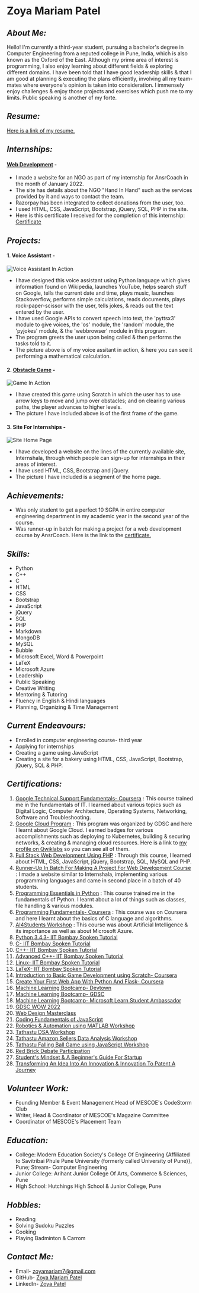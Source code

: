 # Zoya Mariam Patel


## *About Me:*
Hello!
I'm currently a third-year student, pursuing a bachelor's degree in Computer Engineering from a reputed college in Pune, India, which is also known as the Oxford of the East. Although my prime area of interest is programming, I also enjoy learning about different fields & exploring different domains. I have been told that I have good leadership skills & that I am good at planning & executing the plans efficiently, involving all my team-mates where everyone's opinion is taken into consideration. I immensely enjoy challenges & enjoy those projects and exercises which push me to my limits. Public speaking is another of my forte.

## *Resume:*
[Here is a link of my resume.](https://drive.google.com/file/d/1C5GVPs9pKhsEcPG9YAx9NVhfofEGv7Fo/view?usp=sharing)

## *Internships:*
#### [Web Development](https://hand-in-hand-ngo.000webhostapp.com/) -
- I made a website for an NGO as part of my internship for AnsrCoach in the month of January 2022.
- The site has details about the NGO "Hand In Hand" such as the services provided by it and ways to contact the team.
- Razorpay has been integrated to collect donations from the user, too.
- I used HTML, CSS, JavaScript, Bootstrap, jQuery, SQL, PHP in the site.
- Here is this certificate I received for the completion of this internship: [Certificate](https://drive.google.com/file/d/1AVuLgA4adP3qAK6DB_IIWWf6w2j_e310/view?usp=sharing)

## *Projects:*
#### 1. Voice Assistant -
![Voice Assistant In Action](/images/voice.jpg)

- I have designed this voice assistant using Python language which gives information found on Wikipedia, launches YouTube, helps search stuff on Google, tells the current date and time, plays music, launches Stackoverflow, performs simple calculations, reads documents, plays rock-paper-scissor with the user, tells jokes, & reads out the text entered by the user.
- I have used Google APIs to convert speech into text, the 'pyttsx3' module to give voices, the 'os' module, the 'random' module, the 'pyjokes' module, & the 'webbrowser' module in this program.
- The program greets the user upon being called & then performs the tasks told to it.
- The picture above is of my voice assitant in action, & here you can see it performing a mathematical calculation.

#### 2. [Obstacle Game](https://scratch.mit.edu/projects/562624419) -
![Game In Action](/images/game.jpg)

- I have created this game using Scratch in which the user has to use arrow keys to move and jump over obstacles; and on clearing various paths, the player advances to higher levels.
- The picture I have included above is of the first frame of the game.

#### 3. Site For Internships -
![Site Home Page](/images/site.jpg)

- I have developed a website on the lines of the currently available site, Internshala, through which people can sign-up for internships in their areas of interest.
- I have used HTML, CSS, Bootstrap and jQuery.
- The picture I have included is a segment of the home page.

## *Achievements:*
- Was only student to get a perfect 10 SGPA in entire computer engineering department in my academic year in the second year of the course.
- Was runner-up in batch for making a project for a web development course by AnsrCoach. Here is the link to the [certificate.](https://drive.google.com/file/d/1AYiaaBIu-YmW1e8mY3BEK1GTLKlsOh4l/view?usp=sharing)

## *Skills:*
- Python
- C++
- C
- HTML
- CSS
- Bootstrap
- JavaScript
- jQuery
- SQL
- PHP
- Markdown
- MongoDB
- MySQL
- Bubble
- Microsoft Excel, Word & Powerpoint
- LaTeX
- Microsoft Azure
- Leadership
- Public Speaking
- Creative Writing
- Mentoring & Tutoring
- Fluency in English & Hindi languages
- Planning, Organizing & Time Management

## *Current Endeavours:*
- Enrolled in computer engineering course- third year
- Applying for internships
- Creating a game using JavaScript
- Creating a site for a bakery using HTML, CSS, JavaScript, Bootstrap, jQuery, SQL & PHP.

## *Certifications:*
1. [Google Technical Support Fundamentals- Coursera](https://drive.google.com/file/d/1ESpupQqaNYqaP46O3yDQCQwVM9FsuuX_/view?usp=sharing) : This course trained me in the fundamentals of IT. I learned about various topics such as Digital Logic, Computer Architecture, Operating Systems, Networking, Software and Troubleshooting.
2. [Google Cloud Program](https://drive.google.com/file/d/13dai3YoXk-r8aYjlL2sGucm6LICgTZmm/view?usp=sharing) : This program was organized by GDSC and here I learnt about Google Cloud. I earned badges for various accomplishments such as deploying to Kubernetes, building & securing networks, & creating & managing cloud resources. Here is a link to [my profile on Qwiklabs](https://www.cloudskillsboost.google/public_profiles/e7bdf1ec-8203-44af-b087-fb36aaa8d691) so you can see all of them.
3. [Full Stack Web Development Using PHP](https://drive.google.com/file/d/1AYHbcZuZJ2Sractt_jSQWSsDmRp7UzVt/view?usp=sharing) : Through this course, I learned about HTML, CSS, JavaScript, jQuery, Bootstrap, SQL, MySQL and PHP.
4. [Runner-Up In Batch For Making A Project For Web Development Course](https://drive.google.com/file/d/1AYiaaBIu-YmW1e8mY3BEK1GTLKlsOh4l/view?usp=sharing) : I made a website similar to Internshala, implementing various programming languages and came in second place in a batch of 40 students.
5. [Programming Essentials in Python](https://drive.google.com/file/d/1sbd7SQdfWAmOgm517dzraxDYsIYbfl8M/view?usp=sharing) : This course trained me in the fundamentals of Python. I learnt about a lot of things such as classes, file handling & various modules.
6. [Programming Fundamentals- Coursera](https://drive.google.com/file/d/1x_Z-4ZmEYwvP6ST0YNSIxlwcI2UunYKl/view?usp=sharing) : This course was on Coursera and here I learnt about the basics of C language and algorithms.
7. [AI4Students Workshop](https://drive.google.com/file/d/1pqftlsCR_kDZpgsTNE831r-2J9irqXXH/view?usp=sharing) : This course was about Artificial Intelligence & its importance as well as about Microsoft Azure. 
8. [Python 3.4.3- IIT Bombay Spoken Tutorial](https://drive.google.com/file/d/1A_NnbY0-QsLY8u18K0sxxAxxOKyphjbJ/view?usp=sharing)
9. [C- IIT Bombay Spoken Tutorial](https://drive.google.com/file/d/1A_Pz_tmZVa-4HFSJ55gm-iVUypKleQHV/view?usp=sharing)
10. [C++- IIT Bombay Spoken Tutorial](https://drive.google.com/file/d/1AarQO4F5ilTAnZL6bgREph92YF0K0Fpr/view?usp=sharing)
11. [Advanced C++- IIT Bombay Spoken Tutorial](https://drive.google.com/file/d/1Ae-fYpM6TN1kkfbj9aqutnm5oP0pZ0Qb/view?usp=sharing)
12. [Linux- IIT Bombay Spoken Tutorial](https://drive.google.com/file/d/1AjFj1wb7g744ALVnIT2rBe8mIn42-Cmf/view?usp=sharing)
13. [LaTeX- IIT Bombay Spoken Tutorial](https://drive.google.com/file/d/1AmIlBLV_W648uOzqZyucHUz5PHTXIiqy/view?usp=sharing)
14. [Introduction to Basic Game Development using Scratch- Coursera](https://drive.google.com/file/d/1meqlKHS1oboxBQ1B9u7cxpTtcy2onsK6/view?usp=sharing)
15. [Create Your First Web App With Python And Flask- Coursera](https://drive.google.com/file/d/1e2hMeBcFbqdbG1AMKEjPEqgedJBuEkkr/view?usp=sharing)
16. [Machine Learning Bootcamp- Devtown](https://drive.google.com/file/d/1Afl-ysTVsSCZHs4zThEzNcrNDYeR49t_/view?usp=sharing)
17. [Machine Learning Bootcamp- GDSC](https://drive.google.com/file/d/1AgKp79ZcyyhGpjQqmA-DPBWl0jkFxR5c/view?usp=sharing)
18. [Machine Learning Bootcamp- Microsoft Learn Student Ambassador](https://drive.google.com/file/d/1Ai8lBlfNC5yBqChgujrRrV7wv9XeDNVI/view?usp=sharing)
19. [GDSC WOW 2022](https://drive.google.com/file/d/1ApS8ZHUvxmTk0xIDlefihym7I3l-Qkpe/view?usp=sharing)
20. [Web Design Masterclass](https://drive.google.com/file/d/1AOLlWMvWixF1gbE4_x_wyxWeKU2AIozk/view?usp=sharing)
21. [Coding Fundamentals of JavaScript](https://drive.google.com/file/d/1d08ZzK9koilkZH_VJr9DpSGshiSjHUXE/view?usp=sharing)
22. [Robotics & Automation using MATLAB Workshop](https://drive.google.com/file/d/1j8ibV7867U7OIK18XmBTZbp8HJIxiKHn/view?usp=sharing)
23. [Tathastu DSA Workshop](https://drive.google.com/file/d/1oPf2F-mHBfHCx5EW3KXLTpgQZWiLC8yl/view?usp=sharing)
24. [Tathastu Amazon Sellers Data Analysis Workshop](https://drive.google.com/file/d/1LTO4Fx7W-ujW6oCbD_OnzxXDvj083pLj/view?usp=sharing)
25. [Tathastu Falling Ball Game using JavaScript Workshop](https://drive.google.com/file/d/1u8hYbMgwZvyVdpcojd8fyaqH6gkoQWSk/view?usp=sharing)
26. [Red Brick Debate Participation](https://drive.google.com/file/d/1EjG9DA7ssF55AzF0qXmVScBCTovAx4dT/view?usp=sharing)
27. [Student's Mindset & A Beginner's Guide For Startup](https://drive.google.com/file/d/1jZgeTAVX6Zv24oQruOqkWfpyMxGGH7Ok/view?usp=sharing)
28. [Transforming An Idea Into An Innovation & Innovation To Patent A Journey](https://drive.google.com/file/d/1MhH66mYtYRSMjN8g4hHAcjK9L3wbmBoK/view?usp=sharing)

## *Volunteer Work:*
- Founding Member & Event Management Head of MESCOE's CodeStorm Club
- Writer, Head & Coordinator of MESCOE's Magazine Committee
- Coordinator of MESCOE's Placement Team

## *Education:*
- College: Modern Education Society's College Of Engineering {Affiliated to Savitribai Phule Pune University (formerly called University of Pune)}, Pune; Stream- Computer Engineering
- Junior College: Arihant Junior College Of Arts, Commerce & Sciences, Pune
- High School: Hutchings High School & Junior College, Pune

## *Hobbies:*
- Reading
- Solving Sudoku Puzzles
- Cooking
- Playing Badminton & Carrom

## *Contact Me:*
- Email- zoyamariam7@gmail.com
- GitHub- [Zoya Mariam Patel](https://github.com/zoyamariam2001)
- LinkedIn- [Zoya Patel](https://www.linkedin.com/in/zoya-patel-570626213/)

